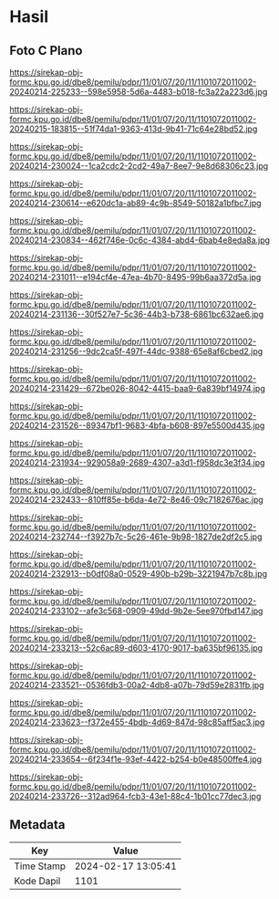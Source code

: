 # Hasil

## Foto C Plano

https://sirekap-obj-formc.kpu.go.id/dbe8/pemilu/pdpr/11/01/07/20/11/1101072011002-20240214-225233--598e5958-5d6a-4483-b018-fc3a22a223d6.jpg

https://sirekap-obj-formc.kpu.go.id/dbe8/pemilu/pdpr/11/01/07/20/11/1101072011002-20240215-183815--51f74da1-9363-413d-9b41-71c64e28bd52.jpg

https://sirekap-obj-formc.kpu.go.id/dbe8/pemilu/pdpr/11/01/07/20/11/1101072011002-20240214-230024--1ca2cdc2-2cd2-49a7-8ee7-9e8d68306c23.jpg

https://sirekap-obj-formc.kpu.go.id/dbe8/pemilu/pdpr/11/01/07/20/11/1101072011002-20240214-230614--e620dc1a-ab89-4c9b-8549-50182a1bfbc7.jpg

https://sirekap-obj-formc.kpu.go.id/dbe8/pemilu/pdpr/11/01/07/20/11/1101072011002-20240214-230834--462f746e-0c6c-4384-abd4-6bab4e8eda8a.jpg

https://sirekap-obj-formc.kpu.go.id/dbe8/pemilu/pdpr/11/01/07/20/11/1101072011002-20240214-231011--e194cf4e-47ea-4b70-8495-99b6aa372d5a.jpg

https://sirekap-obj-formc.kpu.go.id/dbe8/pemilu/pdpr/11/01/07/20/11/1101072011002-20240214-231136--30f527e7-5c36-44b3-b738-6861bc632ae6.jpg

https://sirekap-obj-formc.kpu.go.id/dbe8/pemilu/pdpr/11/01/07/20/11/1101072011002-20240214-231256--9dc2ca5f-497f-44dc-9388-65e8af6cbed2.jpg

https://sirekap-obj-formc.kpu.go.id/dbe8/pemilu/pdpr/11/01/07/20/11/1101072011002-20240214-231429--672be026-8042-4415-baa9-6a839bf14974.jpg

https://sirekap-obj-formc.kpu.go.id/dbe8/pemilu/pdpr/11/01/07/20/11/1101072011002-20240214-231526--89347bf1-9683-4bfa-b608-897e5500d435.jpg

https://sirekap-obj-formc.kpu.go.id/dbe8/pemilu/pdpr/11/01/07/20/11/1101072011002-20240214-231934--929058a9-2689-4307-a3d1-f958dc3e3f34.jpg

https://sirekap-obj-formc.kpu.go.id/dbe8/pemilu/pdpr/11/01/07/20/11/1101072011002-20240214-232433--810ff85e-b6da-4e72-8e46-09c7182676ac.jpg

https://sirekap-obj-formc.kpu.go.id/dbe8/pemilu/pdpr/11/01/07/20/11/1101072011002-20240214-232744--f3927b7c-5c26-461e-9b98-1827de2df2c5.jpg

https://sirekap-obj-formc.kpu.go.id/dbe8/pemilu/pdpr/11/01/07/20/11/1101072011002-20240214-232913--b0df08a0-0529-490b-b29b-3221947b7c8b.jpg

https://sirekap-obj-formc.kpu.go.id/dbe8/pemilu/pdpr/11/01/07/20/11/1101072011002-20240214-233102--afe3c568-0909-49dd-9b2e-5ee970fbd147.jpg

https://sirekap-obj-formc.kpu.go.id/dbe8/pemilu/pdpr/11/01/07/20/11/1101072011002-20240214-233213--52c6ac89-d603-4170-9017-ba635bf96135.jpg

https://sirekap-obj-formc.kpu.go.id/dbe8/pemilu/pdpr/11/01/07/20/11/1101072011002-20240214-233521--0536fdb3-00a2-4db8-a07b-79d59e2831fb.jpg

https://sirekap-obj-formc.kpu.go.id/dbe8/pemilu/pdpr/11/01/07/20/11/1101072011002-20240214-233623--f372e455-4bdb-4d69-847d-98c85aff5ac3.jpg

https://sirekap-obj-formc.kpu.go.id/dbe8/pemilu/pdpr/11/01/07/20/11/1101072011002-20240214-233654--6f234f1e-93ef-4422-b254-b0e48500ffe4.jpg

https://sirekap-obj-formc.kpu.go.id/dbe8/pemilu/pdpr/11/01/07/20/11/1101072011002-20240214-233726--312ad964-fcb3-43e1-88c4-1b01cc77dec3.jpg


## Metadata

| Key        | Value               |
| ---------- | ------------------- |
| Time Stamp | 2024-02-17 13:05:41 |
| Kode Dapil | 1101                |



